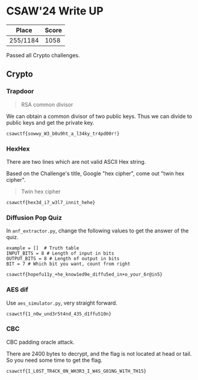 # CSAW'24 Write UP

| Place    | Score |
| -------- | ----- |
| 255/1184 | 1058  |

Passed all Crypto challenges.

## Crypto

### Trapdoor

> RSA common divisor

We can obtain a common divisor of two public keys. Thus we can divide to public keys and get the private key.

```
csawctf{sowwy_W3_b0u9ht_a_l34ky_tr4pd00r!}
```

### HexHex

There are two lines which are not valid ASCII Hex string.

Based on the Challenge's title, Google "hex cipher", come out "twin hex cipher". 

> Twin hex cipher

```
csawctf{hex3d_i7_w3l7_innit_hehe}
```

### Diffusion Pop Quiz

In `anf_extractor.py`, change the following values to get the answer of the quiz.

```python3=
example = []  # Truth table
INPUT_BITS = 8 # Length of input in bits
OUTPUT_BITS = 8 # Length of output in bits
BIT = 7 # Which bit you want, count from right
```

```
csawctf{hopefu11y_+he_know1ed9e_diffu5ed_in+o_your_6r@in5}
```

### AES dif

Use `aes_simulator.py`, very straight forward.

```
csawctf{1_n0w_und3r5t4nd_435_d1ffu510n}
```

### CBC

CBC padding oracle attack.

There are 2400 bytes to decrypt, and the flag is not located at head or tail.
So you need some time to get the flag.

```
csawctf{I_L0ST_TR4CK_0N_WH3R3_I_W4S_G01NG_W1TH_TH15}
```
